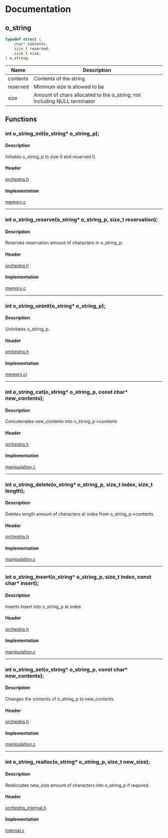# Documentation

## o_string
~~~c
typedef struct {
    char* contents;
    size_t reserved;
    size_t size;
} o_string;
~~~
| Name     | Description                                                              |
| -------- | ------------------------------------------------------------------------ |
| contents | Contents of the string                                                   |
| reserved | Minimum size is allowed to be                                            |
| size     | Amount of chars allocated to the o_string, not including NULL terminator |

## Functions

### int o_string_init(o_string* o_string_p);
#### Description
Initiates o_string_p to size 0 and reserved 0.
#### Header
[orchestra.h](include/orchestra.h)
#### Implementation
[memory.c](src/memory.c)

---
### int o_string_reserve(o_string* o_string_p, size_t reservation);
#### Description
Reserves reservation amount of characters in o_string_p.
#### Header
[orchestra.h](include/orchestra.h)
#### Implementation
[memory.c](src/memory.c)

---
### int o_string_uninit(o_string* o_string_p);
#### Description
Uninitates o_string_p.
#### Header
[orchestra.h](include/orchestra.h)
#### Implementation
[memory.c](src/memory.c))

---
### int o_string_cat(o_string* o_string_p, const char* new_contents);
#### Description
Concatenates new_contents into o_string_p->contents
#### Header
[orchestra.h](include/orchestra.h)
#### Implementation
[manipulation.c](src/manipulation.c)

---
### int o_string_delete(o_string* o_string_p, size_t index, size_t length);
#### Description
Deletes length amount of characters at index from o_string_p->contents
#### Header
[orchestra.h](include/orchestra.h)
#### Implementation
[manipulation.c](src/manipulation.c)

---
### int o_string_insert(o_string* o_string_p, size_t index, const char* insert);
#### Description
Inserts insert into o_string_p at index
#### Header
[orchestra.h](include/orchestra.h)
#### Implementation
[manipulation.c](src/manipulation.c)

---
### int o_string_set(o_string* o_string_p, const char* new_contents);
#### Description
Changes the contents of o_string_p to new_contents
#### Header
[orchestra.h](include/orchestra.h)
#### Implementation
[manipulation.c](src/manipulation.c)

---
### int o_string_realloc(o_string* o_string_p, size_t new_size);
#### Description
Reallocates new_size amount of characters into o_string_p if required.
#### Header
[orchestra_internal.h](include/orchestra_internal.h)
#### Implementation
[internal.c](src/internal.c)
